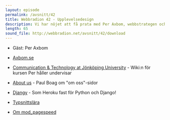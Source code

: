 ```yaml
---
layout: episode
permalink: /avsnitt/42
title: Webbradion 42 - Upplevelsedesign
description: Vi har nöjet att få prata med Per Axbom, webbstrategen och upplevelsedesignern, om användarupplevelser och de mer mjuka delarna av webbutveckling. Hur förbättrar man användarens upplevelse av din webbplats?
length: 65
sound_file: http://webbradion.net/avsnitt/42/download
---
```


* Gäst: Per Axbom

* [Axbom.se](http://axbom.se)
* [Communication & Technology at Jönköping University](http://wiki.whuffie.se/wiki/Main_Page) - Wiki:n för kursen Per håller undervisar
* [About us](http://boagworld.com/site-content/about-us) - Paul Boag om "om oss"-sidor
* [Djangy](https://www.djangy.com/) - Som Heroku fast för Python och Django!
* [Typsnittslära](http://www.smashingmagazine.com/2010/11/04/best-practices-of-combining-typefaces/)
* [Om mod_pagespeed](http://googlewebmastercentral.blogspot.com/2010/11/make-your-websites-run-faster.html)

